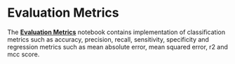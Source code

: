 # **Evaluation Metrics**  

The [**Evaluation Metrics**](https://github.com/ThinamXx/ApproachingAnyMachineLearning/blob/main/02.%20Evaluation%20Metrics/Evaluation%20Metrics.ipynb) notebook contains implementation of classification metrics such as accuracy, precision, recall, sensitivity, specificity and regression metrics such as mean absolute error, mean squared error, r2 and mcc score. 
